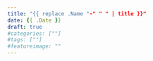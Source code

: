 ```yaml
---
title: "{{ replace .Name "-" " " | title }}"
date: {{ .Date }}
draft: true
#categories: [""]
#tags: [""]
#featureimage: ""
---
```


